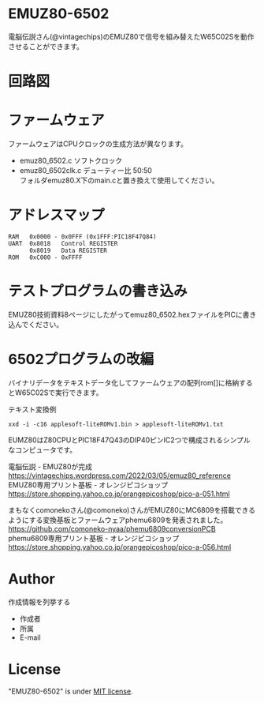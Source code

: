 # EMUZ80-6502

電脳伝説さん(@vintagechips)のEMUZ80で信号を組み替えたW65C02Sを動作させることができます。

# 回路図

# ファームウェア
ファームウェアはCPUクロックの生成方法が異なります。
* emuz80_6502.c ソフトクロック
* emuz80_6502clk.c  デューティー比 50:50  
フォルダemuz80.X下のmain.cと置き換えて使用してください。

# アドレスマップ
```
RAM   0x0000 - 0x0FFF (0x1FFF:PIC18F47Q84)
UART  0x8018   Control REGISTER
      0x8019   Data REGISTER
ROM   0xC000 - 0xFFFF
```

# テストプログラムの書き込み
EMUZ80技術資料8ページにしたがってemuz80_6502.hexファイルをPICに書き込んでください。

# 6502プログラムの改編
バイナリデータをテキストデータ化してファームウェアの配列rom[]に格納するとW65C02Sで実行できます。

テキスト変換例
```
xxd -i -c16 applesoft-liteROMv1.bin > applesoft-liteROMv1.txt
```

EUMZ80はZ80CPUとPIC18F47Q43のDIP40ピンIC2つで構成されるシンプルなコンピュータです。

電脳伝説 - EMUZ80が完成
https://vintagechips.wordpress.com/2022/03/05/emuz80_reference
EMUZ80専用プリント基板 - オレンジピコショップ
https://store.shopping.yahoo.co.jp/orangepicoshop/pico-a-051.html

まもなくcomonekoさん(@comoneko)さんがEMUZ80にMC6809を搭載できるようにする変換基板とファームウェアphemu6809を発表されました。
https://github.com/comoneko-nyaa/phemu6809conversionPCB
phemu6809専用プリント基板 - オレンジピコショップ
https://store.shopping.yahoo.co.jp/orangepicoshop/pico-a-056.html

# Author

作成情報を列挙する

* 作成者
* 所属
* E-mail

# License
"EMUZ80-6502" is under [MIT license](https://en.wikipedia.org/wiki/MIT_License).
